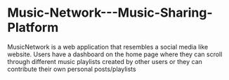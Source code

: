 # Music-Network---Music-Sharing-Platform

MusicNetwork is a web application that resembles a social media like website. Users have a dashboard on the home page where they can scroll through different music playlists created by other users or they can contribute their own personal posts/playlists

